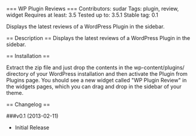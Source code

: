 ﻿=== WP Plugin Reviews ===
Contributors: sudar 
Tags: plugin, review, widget
Requires at least: 3.5
Tested up to: 3.5.1
Stable tag: 0.1

Displays the latest reviews of a WordPress Plugin in the sidebar.

== Description ==
Displays the latest reviews of a WordPress Plugin in the sidebar.

== Installation ==

Extract the zip file and just drop the contents in the wp-content/plugins/ directory of your WordPress installation and then activate the Plugin from Plugins page. You should see a new widget called "WP Plugin Review" in the widgets pages, which you can drag and drop in the sidebar of your theme.

== Changelog ==

###v0.1 (2013-02-11)

*   Initial Release

